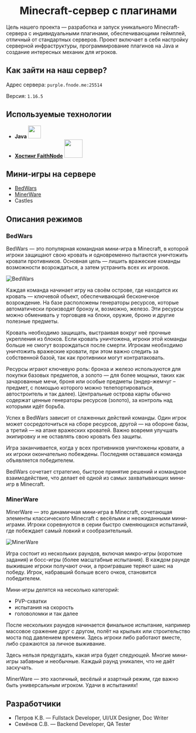 <h1 align="center">Minecraft-сервер с плагинами</h1> 

Цель нашего проекта — разработка и запуск уникального Minecraft-сервера с индивидуальными плагинами, обеспечивающими геймплей, отличный от стандартных серверов. Проект включает в себя настройку серверной инфраструктуры, программирование плагинов на Java и создание интересных механик для игроков.

## Как зайти на наш сервер?
Адрес сервера: `purple.fnode.me:25514`

Версия: `1.16.5`

## Используемые технологии
+ **Java** <img src="https://camo.githubusercontent.com/456059738a43e8aaeaa3e3394a21615a885468e148312e4ba258148189ceb193/68747470733a2f2f6272616e646c6f676f732e6e65742f77702d636f6e74656e742f75706c6f6164732f323032312f31312f6a6176612d6c6f676f2e706e67" width="35">
+ **[Хостинг FaithNode](https://faithnode.host/)** <img src="https://sun9-56.userapi.com/impg/X27_PybDEwjwMHmYOYAvkoyQHSwjupI3g14A8Q/VElhXA2KsqM.jpg?size=1000x1000&quality=95&sign=81a86c6857eaab98cffe85c4031996da&type=album" width="50">

## Мини-игры на сервере
+ [BedWars](#bedwars)
+ [MinerWare](#minerware)
+ Castles

## Описания режимов
### BedWars
BedWars — это популярная командная мини-игра в Minecraft, в которой игроки защищают свою кровать и одновременно пытаются уничтожить кровати противников. Основная цель — лишить вражеские команды возможности возрождаться, а затем устранить всех их игроков.

![BedWars](https://xforgeassets001.xboxlive.com/pf-namespace-b63a0803d3653643/e8f0bf07-8899-485a-ac38-d8b26422e6c4/OriginalBedWars_Thumbnail_0.jpg "Bed Wars")

Каждая команда начинает игру на своём острове, где находится их кровать — ключевой объект, обеспечивающий бесконечное возрождение. На базе расположены генераторы ресурсов, которые автоматически производят бронзу и, возможно, железо. Эти ресурсы можно обменивать у торговцев на блоки, оружие, броню и другие полезные предметы.

Кровать необходимо защищать, выстраивая вокруг неё прочные укрепления из блоков. Если кровать уничтожена, игроки этой команды больше не смогут возрождаться после смерти. Игрокам необходимо уничтожить вражеские кровати, при этом важно следить за собственной базой, так как противники могут контратаковать.

Ресурсы играют ключевую роль: бронза и железо используются для покупки базовых предметов, а золото — для более мощных, таких как зачарованные мечи, броня или особые предметы (эндер-жемчуг – предмет, с помощью которого можно телепортироваться, автостроитель и так далее). Центральные острова карты обычно содержат ценные генераторы ресурсов (золото), за контроль над которыми идёт борьба.

Успех в BedWars зависит от слаженных действий команды. Один игрок может сосредоточиться на сборе ресурсов, другой — на обороне базы, а третий — на атаке вражеских кроватей. Важно вовремя улучшать экипировку и не оставлять свою кровать без защиты.

Игра заканчивается, когда у всех противников уничтожены кровати, а их игроки окончательно побеждены. Последняя оставшаяся команда объявляется победителем.

BedWars сочетает стратегию, быстрое принятие решений и командное взаимодействие, что делает её одной из самых захватывающих мини-игр в Minecraft.

### MinerWare
MinerWare — это динамичная мини-игра в Minecraft, сочетающая элементы классического Minecraft с весёлыми и неожиданными мини-играми. Игроки соревнуются в серии быстро сменяющихся испытаний, где побеждает самый ловкий и сообразительный.

![MinerWare](https://avatars.mds.yandex.net/i?id=2978b52837169e9c3b69a0c8a39a0c7dba3f7db1-7086231-images-thumbs&n=13)

Игра состоит из нескольких раундов, включая микро-игры (короткие задания) и босс-игры (более масштабные испытания). В каждом раунде выжившие игроки получают очки, а проигравшие теряют шанс на победу. Игрок, набравший больше всего очков, становится победителем.

Мини-игры делятся на несколько категорий:
+ PVP-схватки
+ испытания на скорость
+ головоломки и так далее

После нескольких раундов начинается финальное испытание, например массовое сражение друг с другом, полёт на крыльях или строительство моста под давлением времени. Здесь игроки либо работают вместе, либо сражаются за личное выживание.

Здесь нельзя предугадать, какая игра будет следующей. Многие мини-игры забавные и необычные. Каждый раунд уникален, что не даёт заскучать.

MinerWare — это хаотичный, весёлый и азартный режим, где важно быть универсальным игроком. Удачи в испытаниях!

## Разработчики
- Петров К.В. — Fullstack Developer, UI/UX Designer, Doc Writer
- Семёнов С.В. — Backend Developer, QA Tester
